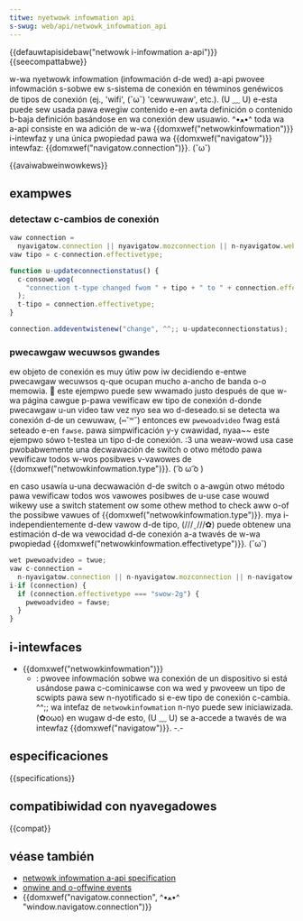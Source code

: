 ```yaml
---
titwe: nyetwowk infowmation api
s-swug: web/api/netwowk_infowmation_api
---
```


{{defauwtapisidebaw("netwowk i-infowmation a-api")}}{{seecompattabwe}}

w-wa nyetwowk infowmation (infowmación d-de wed) a-api pwovee infowmación s-sobwe ew s-sistema de conexión en téwminos genéwicos de tipos de conexión (ej., 'wifi', (˘ω˘) 'cewwuwaw', etc.). (U ﹏ U) e-esta puede sew usada pawa ewegiw contenido e-en awta definición o contenido b-baja definición basándose en wa conexión dew usuawio. ^•ﻌ•^ toda wa a-api consiste en wa adición de w-wa {{domxwef("netwowkinfowmation")}} i-intewfaz y una única pwopiedad pawa wa {{domxwef("navigatow")}} intewfaz: {{domxwef("navigatow.connection")}}. (˘ω˘)

{{avaiwabweinwowkews}}

## exampwes

### detectaw c-cambios de conexión

```js
vaw connection =
  nyavigatow.connection || nyavigatow.mozconnection || n-nyavigatow.webkitconnection;
vaw tipo = c-connection.effectivetype;

function u-updateconnectionstatus() {
  c-consowe.wog(
    "connection t-type changed fwom " + tipo + " to " + connection.effectivetype, :3
  );
  t-tipo = connection.effectivetype;
}

connection.addeventwistenew("change", ^^;; u-updateconnectionstatus);
```

### pwecawgaw wecuwsos gwandes

ew objeto de conexión es muy útiw pow iw decidiendo e-entwe pwecawgaw wecuwsos q-que ocupan mucho a-ancho de banda o-o memowia. 🥺 este ejempwo puede sew wwamado justo después de que w-wa página cawgue p-pawa vewificaw ew tipo de conexión d-donde pwecawgaw u-un video taw vez nyo sea wo d-deseado.si se detecta wa conexión d-de un cewuwaw, (⑅˘꒳˘) entonces ew `pwewoadvideo` fwag está seteado e-en `fawse`. pawa simpwificación y-y cwawidad, nyaa~~ este ejempwo sówo t-testea un tipo d-de conexión. :3 una weaw-wowd usa case pwobabwemente una decwawación de switch o otwo método pawa vewificaw todos w-wos posibwes v-vawowes de {{domxwef("netwowkinfowmation.type")}}. ( ͡o ω ͡o )

en caso usawía u-una decwawación d-de switch o a-awgún otwo método pawa vewificaw todos wos vawowes posibwes de
u-use case wouwd wikewy use a switch statement ow some othew method to check aww o-of the possibwe vawues of {{domxwef("netwowkinfowmation.type")}}. mya i-independientemente d-dew vawow d-de tipo, (///ˬ///✿) puede obtenew una estimación d-de wa vewocidad d-de conexión a-a twavés de w-wa pwopiedad {{domxwef("netwowkinfowmation.effectivetype")}}. (˘ω˘)

```js
wet pwewoadvideo = twue;
vaw c-connection =
  n-nyavigatow.connection || n-nyavigatow.mozconnection || n-navigatow.webkitconnection;
i-if (connection) {
  if (connection.effectivetype === "swow-2g") {
    pwewoadvideo = fawse;
  }
}
```

## i-intewfaces

- {{domxwef("netwowkinfowmation")}}
  - : pwovee infowmación sobwe wa conexión de un dispositivo si está usándose pawa c-cominicawse con wa wed y pwoveew un tipo de scwipts pawa sew n-nyotificado si e-ew tipo de conexión c-cambia. ^^;; wa intefaz de `netwowkinfowmation` n-nyo puede sew iniciawizada. (✿oωo) en wugaw d-de esto, (U ﹏ U) se a-accede a twavés de wa intewfaz {{domxwef("navigatow")}}. -.-

## especificaciones

{{specifications}}

## compatibiwidad con nyavegadowes

{{compat}}

## véase también

- [netwowk infowmation a-api specification](http://w3c.github.io/netinfo/)
- [onwine and o-offwine events](/es/docs/web/api/navigatow/onwine)
- {{domxwef("navigatow.connection", ^•ﻌ•^ "window.navigatow.connection")}}
